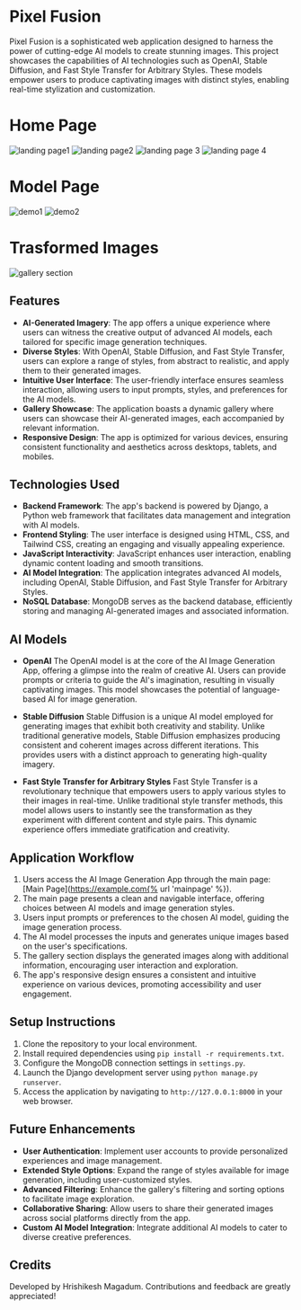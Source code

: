 # Pixel Fusion

Pixel Fusion is a sophisticated web application designed to harness the power of cutting-edge AI models to create stunning images. This project showcases the capabilities of AI technologies such as OpenAI, Stable Diffusion, and Fast Style Transfer for Arbitrary Styles. These models empower users to produce captivating images with distinct styles, enabling real-time stylization and customization.
# Home Page
![landing page1](https://github.com/hrishikeshm12/AI-Image-Generation-App/assets/65590350/6ec7782b-1752-4fc2-abb0-10a54f055975)
![landing page2](https://github.com/hrishikeshm12/AI-Image-Generation-App/assets/65590350/8ce38c86-6611-4cbb-9563-ad6d2675e960)
![landing page 3](https://github.com/hrishikeshm12/AI-Image-Generation-App/assets/65590350/529ddb44-a295-4235-b190-23284a43e7c3)
![landing page 4](https://github.com/hrishikeshm12/AI-Image-Generation-App/assets/65590350/ac363820-652c-4631-9ac6-343319f26404)

# Model Page

![demo1](https://github.com/hrishikeshm12/AI-Image-Generation-App/assets/65590350/84ee2d60-46a1-42ef-9723-85096ae9000c)
![demo2](https://github.com/hrishikeshm12/AI-Image-Generation-App/assets/65590350/84360a10-9a40-4baf-9ba9-a1122efc1535)

# Trasformed Images

![gallery section](https://github.com/hrishikeshm12/AI-Image-Generation-App/assets/65590350/40e9a689-4fb4-4cf4-bd0b-14c442f008b7)



## Features

- **AI-Generated Imagery**: The app offers a unique experience where users can witness the creative output of advanced AI models, each tailored for specific image generation techniques.
- **Diverse Styles**: With OpenAI, Stable Diffusion, and Fast Style Transfer, users can explore a range of styles, from abstract to realistic, and apply them to their generated images.
- **Intuitive User Interface**: The user-friendly interface ensures seamless interaction, allowing users to input prompts, styles, and preferences for the AI models.
- **Gallery Showcase**: The application boasts a dynamic gallery where users can showcase their AI-generated images, each accompanied by relevant information.
- **Responsive Design**: The app is optimized for various devices, ensuring consistent functionality and aesthetics across desktops, tablets, and mobiles.

## Technologies Used

- **Backend Framework**: The app's backend is powered by Django, a Python web framework that facilitates data management and integration with AI models.
- **Frontend Styling**: The user interface is designed using HTML, CSS, and Tailwind CSS, creating an engaging and visually appealing experience.
- **JavaScript Interactivity**: JavaScript enhances user interaction, enabling dynamic content loading and smooth transitions.
- **AI Model Integration**: The application integrates advanced AI models, including OpenAI, Stable Diffusion, and Fast Style Transfer for Arbitrary Styles.
- **NoSQL Database**: MongoDB serves as the backend database, efficiently storing and managing AI-generated images and associated information.

## AI Models

- **OpenAI**
  The OpenAI model is at the core of the AI Image Generation App, offering a glimpse into the realm of creative AI. Users can provide prompts or criteria to guide the AI's imagination, resulting in visually captivating images. This model showcases the potential of language-based AI for image generation.

- **Stable Diffusion**
  Stable Diffusion is a unique AI model employed for generating images that exhibit both creativity and stability. Unlike traditional generative models, Stable Diffusion emphasizes producing consistent and coherent images across different iterations. This provides users with a distinct approach to generating high-quality imagery.

- **Fast Style Transfer for Arbitrary Styles**
  Fast Style Transfer is a revolutionary technique that empowers users to apply various styles to their images in real-time. Unlike traditional style transfer methods, this model allows users to instantly see the transformation as they experiment with different content and style pairs. This dynamic experience offers immediate gratification and creativity.

## Application Workflow

1. Users access the AI Image Generation App through the main page: [Main Page](https://example.com{% url 'mainpage' %}).
2. The main page presents a clean and navigable interface, offering choices between AI models and image generation styles.
3. Users input prompts or preferences to the chosen AI model, guiding the image generation process.
4. The AI model processes the inputs and generates unique images based on the user's specifications.
5. The gallery section displays the generated images along with additional information, encouraging user interaction and exploration.
6. The app's responsive design ensures a consistent and intuitive experience on various devices, promoting accessibility and user engagement.

## Setup Instructions

1. Clone the repository to your local environment.
2. Install required dependencies using `pip install -r requirements.txt`.
3. Configure the MongoDB connection settings in `settings.py`.
4. Launch the Django development server using `python manage.py runserver`.
5. Access the application by navigating to `http://127.0.0.1:8000` in your web browser.

## Future Enhancements

- **User Authentication**: Implement user accounts to provide personalized experiences and image management.
- **Extended Style Options**: Expand the range of styles available for image generation, including user-customized styles.
- **Advanced Filtering**: Enhance the gallery's filtering and sorting options to facilitate image exploration.
- **Collaborative Sharing**: Allow users to share their generated images across social platforms directly from the app.
- **Custom AI Model Integration**: Integrate additional AI models to cater to diverse creative preferences.

## Credits

Developed by Hrishikesh Magadum. Contributions and feedback are greatly appreciated!
